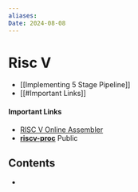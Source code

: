 ```yaml
---
aliases: 
Date: 2024-08-08
---
```



# Risc V

- [[Implementing 5 Stage Pipeline]]
- [[#Important Links]]

#### Important Links
- [RISC V Online Assembler](https://riscvasm.lucasteske.dev/#)
- **[riscv-proc](https://github.com/NAvi349/riscv-proc)** Public

## Contents
- 

